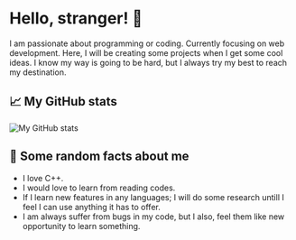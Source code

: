 # Hello, stranger! :wave:

I am passionate about programming or coding. Currently focusing on web development. Here, I will be creating some projects when I get some cool ideas. I know my way is going to be hard, but I always try my best to reach my destination.

## :chart_with_upwards_trend: My GitHub stats
![My GitHub stats](https://github-readme-stats.vercel.app/api?username=vinaykumargb&show_icons=true&theme=tokyonight)


## :game_die: Some random facts about me

* I love C++.
* I would love to learn from reading codes.
* If I learn new features in any languages; I will do some research untill I feel I can use anything it has to offer.
* I am always suffer from bugs in my code, but I also, feel them like new opportunity to learn something.
